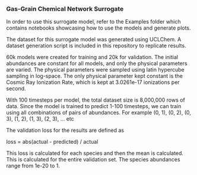 ### Gas-Grain Chemical Network Surrogate

In order to use this surrogate model, refer to the Examples folder which contains notebooks showcasing how to use the models and generate plots.



The dataset for this surrogate model was generated using UCLChem. A dataset generation script is included in this repository to replicate results.

60k models were created for training and 20k for validation. The initial abundances are constant for all models, and only the physical parameters are varied. The physical parameters were sampled using latin hypercube sampling in log-space. The only physical parameter kept constant is the Cosmic Ray Ionization Rate, which is kept at 3.0261e-17 ionizations per second. 

With 100 timesteps per model, the total dataset size is 8,000,000 rows of data. Since the model is trained to predict 1-100 timesteps, we can train using all combinations of pairs of abundances. For example (0, 1), (0, 2), (0, 3), (1, 2), (1, 3), (2, 3), ... etc



The validation loss for the results are defined as

loss = abs(actual - predicted) / actual

This loss is calculated for each species and then the mean is calculated. This is calculated for the entire validation set. The species abundances range from 1e-20 to 1.